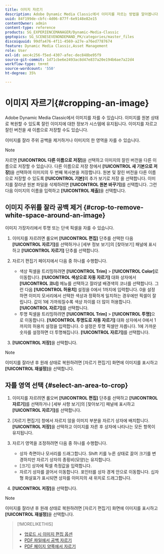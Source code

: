 ```yaml
---
title: 이미지 자르기
description: Adobe Dynamic Media Classic에서 이미지를 자르는 방법을 알아봅니다.
uuid: 84f199de-cbfc-4d06-877f-6e9148e82e15
contentOwner: admin
content-type: reference
products: SG_EXPERIENCEMANAGER/Dynamic-Media-Classic
geptopics: SG_SCENESEVENONDEMAND_PK/categories/master_files
discoiquuid: 99dfa476-4f11-4569-a27e-a76ed7787674
feature: Dynamic Media Classic,Asset Management
role: User
exl-id: aec4c256-f5ed-4307-afec-dec848be95f9
source-git-commit: 1d71cbe6e2493ac8d47e837a20e194b6ae7a22d4
workflow-type: tm+mt
source-wordcount: '550'
ht-degree: 35%

---
```


# 이미지 자르기{#cropping-an-image}

Adobe Dynamic Media Classic에서 이미지를 자를 수 있습니다. 이미지를 원본 상태로 복원할 수 있도록 잘린 이미지에 대한 정보가 시스템에 유지됩니다. 이미지를 자르고 잘린 버전을 새 이름으로 저장할 수도 있습니다.

이미지를 잘라 주위 공백을 제거하거나 이미지의 한 영역을 자를 수 있습니다.

>[!NOTE]
>
>자르면 **[!UICONTROL 다른 이름으로 저장]**&#x200B;을 선택하고 이미지의 잘린 버전을 다른 이름으로 저장할 수 있습니다. 다른 이름으로 저장 창에서 **[!UICONTROL 새 기본으로 저장]**&#x200B;을 선택하여 이미지의 두 번째 복사본을 저장합니다. 원본 및 잘린 버전을 다른 이름으로 저장할 수 있도록 **[!UICONTROL 기본]**&#x200B;의 추가 보기로 저장 을 선택합니다. 이미지를 잘라낸 원본 파일을 삭제하려면 **[!UICONTROL 원본 바꾸기]**&#x200B;를 선택합니다. 그런 다음 이미지의 이름을 입력하고 **[!UICONTROL 제출]**&#x200B;을 선택합니다.

## 이미지 주위를 잘라 공백 제거 {#crop-to-remove-white-space-around-an-image}

이미지 가장자리에서 투명 또는 단색 픽셀을 자를 수 있습니다.

1. 이미지를 자르려면 롤오버 **[!UICONTROL 편집]** 단추를 선택한 다음 **[!UICONTROL 자르기]**&#x200B;를 선택하거나 [세부 정보 보기]의 [찾아보기] 패널에 표시하고 **[!UICONTROL 자르기]** 단추를 선택합니다.
1. 자르기 편집기 페이지에서 다음 중 하나를 수행합니다.

   * 색상 픽셀을 트리밍하려면 **[!UICONTROL Trim]** > **[!UICONTROL Color]**&#x200B;로 이동합니다. **[!UICONTROL 색상으로 자동 자르기]** 대화 상자에서 **[!UICONTROL 코너]** 메뉴를 선택하고 잘라낼 배경색의 코너를 선택합니다. 그런 다음 **[!UICONTROL 허용치]** 설정을 0에서 1까지에 입력합니다. 0을 설정하면 이미지 모서리에서 선택한 색상과 정확하게 일치하는 경우에만 픽셀이 잘립니다. 값이 1에 가까워질수록 색상 차이를 더 많이 허용합니다. **[!UICONTROL 자르기]**&#x200B;를 선택합니다.
   * 투명 픽셀을 트리밍하려면 **[!UICONTROL Trim]** > **[!UICONTROL 투명]**&#x200B;으로 이동합니다. **[!UICONTROL 투명도로 자동 자르기]** 대화 상자에서 0에서 1까지의 허용치 설정을 입력합니다. 0 설정은 투명 픽셀만 자릅니다. 1에 가까운 숫자를 설정하면 더 투명해집니다. **[!UICONTROL 자르기]**&#x200B;를 선택합니다.

1. **[!UICONTROL 저장]**&#x200B;을 선택합니다.

>[!NOTE]
>
>이미지를 잘라낸 후 원래 상태로 복원하려면 [자르기 편집기] 화면에 이미지를 표시하고 **[!UICONTROL 재설정]**&#x200B;을 선택합니다.

## 자를 영역 선택 {#select-an-area-to-crop}

1. 이미지를 자르려면 롤오버 **[!UICONTROL 편집]** 단추를 선택하고 **[!UICONTROL 자르기]**&#x200B;를 선택하거나 [세부 사항 보기]의 [찾아보기] 패널에 표시하고 **[!UICONTROL 자르기]**&#x200B;를 선택합니다.

1. [자르기 편집기] 창에서 자르지 않을 이미지 부분을 자르기 상자에 배치합니다. **[!UICONTROL 저장]**&#x200B;을 선택하고 이미지를 자른 후 상자에 나타나는 모든 항목이 유지됩니다.
1. 자르기 영역을 조정하려면 다음 중 하나를 수행합니다.

   * 상자 측면이나 모서리를 드래그합니다. Shift 키를 누른 상태로 끌어 크기를 변경하지만 자르기 상자의 종횡비(모양)는 유지합니다.
   * [크기] 상자에 픽셀 측정값을 입력합니다.
   * 자르기 상자를 끌어서 이동합니다. 포인터를 상자 경계 안으로 이동합니다. 십자형 화살표가 표시되면 상자를 이미지의 새 위치로 드래그합니다.

1. **[!UICONTROL 저장]**&#x200B;을 선택합니다.

>[!NOTE]
>
>이미지를 잘라낸 후 원래 상태로 복원하려면 [자르기 편집기] 화면에 이미지를 표시하고 **[!UICONTROL 재설정]**&#x200B;을 선택합니다.

>[!MORELIKETHIS]
>
>* [업로드 시 이미지 편집 옵션](image-editing-options-upload.md#image-editing-options-at-upload)
>* [PDF 파일에서 공백 자르기](pdfs.md#cropping_white_space_from_a_pdf_file)
>* [PDF 페이지 양쪽에서 자르기](pdfs.md#cropping_from_the_sides_of_pdf_pages)

